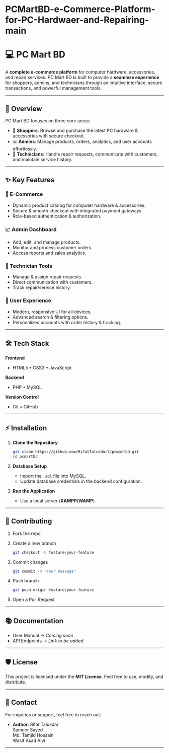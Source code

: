 # PCMartBD-e-Commerce-Platform-for-PC-Hardwaer-and-Repairing-main

# 💻 PC Mart BD

A **complete e-commerce platform** for computer hardware, accessories, and repair services.
PC Mart BD is built to provide a **seamless experience** for shoppers, admins, and technicians through an intuitive interface, secure transactions, and powerful management tools.

---

## 🚀 Overview

PC Mart BD focuses on three core areas:

* 🛒 **Shoppers**: Browse and purchase the latest PC hardware & accessories with secure checkout.
* 📊 **Admins**: Manage products, orders, analytics, and user accounts effortlessly.
* 🔧 **Technicians**: Handle repair requests, communicate with customers, and maintain service history.

---

## ✨ Key Features

### 🛒 E-Commerce

* Dynamic product catalog for computer hardware & accessories.
* Secure & smooth checkout with integrated payment gateways.
* Role-based authentication & authorization.

### 📈 Admin Dashboard

* Add, edit, and manage products.
* Monitor and process customer orders.
* Access reports and sales analytics.

### 🔧 Technician Tools

* Manage & assign repair requests.
* Direct communication with customers.
* Track repair/service history.

### 🌟 User Experience

* Modern, responsive UI for all devices.
* Advanced search & filtering options.
* Personalized accounts with order history & tracking.

---

## 🛠️ Tech Stack

**Frontend**

* HTML5 • CSS3 • JavaScript

**Backend**

* PHP • MySQL

**Version Control**

* Git • GitHub

---

## ⚡ Installation

1. **Clone the Repository**

   ```bash
   git clone https://github.com/RifatTalukdar7/pcmartbd.git
   cd pcmartbd
   ```

2. **Database Setup**

   * Import the `.sql` file into MySQL.
   * Update database credentials in the backend configuration.

3. **Run the Application**

   * Use a local server (**XAMPP/WAMP**).
---

## 🤝 Contributing

1. Fork the repo
2. Create a new branch

   ```bash
   git checkout -b feature/your-feature
   ```
3. Commit changes

   ```bash
   git commit -m "Your message"
   ```
4. Push branch

   ```bash
   git push origin feature/your-feature
   ```
5. Open a Pull Request

---

## 📚 Documentation

* User Manual → *Coming soon*
* API Endpoints → *Link to be added*

---

## 🛡️ License

This project is licensed under the **MIT License**.
Feel free to use, modify, and distribute.

---
## 📧 Contact

For inquiries or support, feel free to reach out:

- **Author**: Rifat Talukdar<br>
              Sameer Sayed  <br>
              Md. Tamjid Hossain<br>
              Wasif Asad Alvi<br>
---
